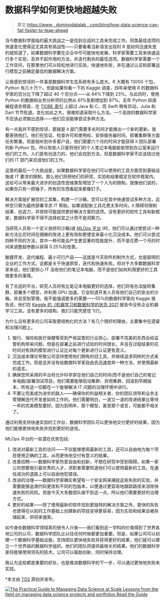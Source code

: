 # 数据科学如何更快地超越失败

> 原文:[https://www . dominodatalab . com/blog/how-data-science-can-fail-faster-to-leap-ahead](https://www.dominodatalab.com/blog/how-data-science-can-fail-faster-to-leap-ahead)

当今数据科学面临的最大挑战之一是找到合适的工具来完成工作。同类最佳选项的快速变化使得这尤其具有挑战性——只要看看当新语言出现时 R 是如何迅速失宠的就知道了。如果数据科学要在企业中尽可能快地发展，科学家需要工具来快速运行多个实验，丢弃不起作用的方法，并迭代剩余的最佳选项。数据科学家需要一个工作空间，在那里他们可以轻松地进行实验，快速地失败，并在通过认证和部署运行模型之前确定最佳的数据解决方案。

让我感到惊讶的一件事是数据科学生态系统有多么庞大。R 大概有 13000 个包，Python 有几十万个。但是如果你看一下[](https://towardsdatascience.com/data-science-trends-based-on-4-years-of-kaggle-surveys-60878d68551f)的 Kaggle 调查，四年来使用 R 的数据科学家的百分比下降了超过 40 个百分点——从 64%下降到 23%。与此同时，使用 Python 的数据和业务分析师的比例从 61%急剧增加到 87%。去年 Python 跃居编程语言榜首，在 [TIOBE 索引](https://www.tiobe.com/tiobe-index/) 上超过 Java 和 C，而 Swift 稍有异动，Julia 和 Dart 节节败退。变化如此之大，很难知道采取什么方法。一个高效的数据科学家不应该必须做出选择——他们应该能够尝试多种方法。

有一点我并不感到惊讶，那就是 it 部门需要多长时间才能推出一个新的更新。我要表扬他们，他们在验证、检查许可和使用权、安排服务器时间、部署集群等方面任务繁重。但是我听到许多客户说，他们需要六个月的时间才能获得 it 团队部署的新 Python 包，所以有些人只是将他们的个人笔记本电脑偷偷带到办公室来运行他们的工作。人们是有创造力的，他们会找到方法，但是数据科学家不应该绕过他们的 IT 部门来完成他们的工作。

这里的最后一个大挑战是，如果数据科学家在他们可以使用的工具方面受到基础设施或 IT 要求的限制，那么他们将把他们的研究、实验和结果框定在软件框架内，这给可以带来最大进步的创造性思维类型增加了一个人为的限制。就像他们说的，如果你只有一把锤子，所有的东西看起来都像钉子。

解决方案是扩展您的工具集，构建一个沙箱，您可以在其中快速尝试多种方法，这样您只需为最终部署寻求 IT 帮助。如果调配新工具花费太多时间，it 障碍将限制结果、创造力，并排除可能提供更好解决方案的选项。没有更好的软件工具和新框架，数据科学家不得不选择权宜之计而不是洞察力。

当研究人员有一个定义良好的沙箱(或 [MLOps 平台](https://www.dominodatalab.com/data-science-dictionary/mlops) )时，他们可以通过使尝试一种新方法比花时间在细微的改进上更有效和更便宜来最小化沉没成本。他们可以尝试四种不同的方法，其中一种可能会产生更显著的性能提升，而不是花费一个月的时间来调整超参数以获得 0.25%的改善。

敏捷开发、迭代编程、最小可行产品——这就是今天软件的制作方式，也是聪明的企业的工作方式。这都是关于快速原型，迭代和快速失败。但对于大多数数据科学家来说，他们更担心 IT 没收他们的笔记本电脑，而不是他们如何利用更好的工具做更多的事情。

有了合适的平台，研究人员将有比笔记本电脑更好的选择，他们将有办法旋转集群，部署多个模型，并利用 GPU 加速。它会知道开发人员有他们自己的安全的沙箱，并且受到管理。我不能强调更多的需要——55%的数据科学家向 Kaggle 报告说，他们在 [Kaggle 的《机器学习和数据科学的状态 2021](https://storage.googleapis.com/kaggle-media/surveys/Kaggle's%20State%20of%20Machine%20Learning%20and%20Data%20Science%202021.pdf) 报告中没有企业机器学习工具。没有更多的结构，我们只能凭感觉飞行。

为什么没有更多的公司采取更结构化的方法？有几个很好的理由，主要集中在遗留和治理问题上。

1.  银行、保险和医疗保健等受到严格监管的行业担心，部署不完美的东西会给监管机构带来问题。但是在部署之前进行试验的时间很长，并且在过程结束时花时间对有效的模型进行认证比对每个更新进行认证更有意义。
2.  沉没成本理论导致公司坚持使用他们拥有的旧工具，并继续追求同样的方式来完成工作。但是这并没有给数据科学家自由去迅速放弃一种方法，并使用最新的语言。
3.  确保您所采用的平台将允许科学家在他们自己的时间(而不是他们自己的笔记本电脑)部署测试项目。他们需要能够启动集群、弃用集群、回滚到早期版本，所有这一切都在一个能够解决 IT 问题的治理环境中进行。
4.  不要让完美成为进步的敌人——确保你的利益相关者、你的团队领导和业务主管理解迭代开发是如何工作的。他们需要明白，一波又一波的改进结果比等待一年的完美模型要好。因为到明年，那个模型，甚至那个语言，可能都不相关了。

通过利用支持快速实验的工作台，数据科学团队可以更快地交付更好的结果，因为他们能够更快地失败并找到更好的途径。

MLOps 平台的一些潜在优势包括:

1.  改进对最新工具的访问——不仅能够使用最新的工具，还可以自由地为每个项目使用正确的工具，从而更快地交付有意义的结果。
2.  改善招聘——数据科学家热爱自由和创新，不想在研究中受到阻碍。如果一家公司想要吸引最优秀的人才，求职者需要知道他们可以使用最新的工具，在通往成功的道路上可以自由地犯错误。
3.  改进的治理——数据科学家确实希望有一个安全网来捕捉这些失败的实验，并需要能够追溯代码更改和不同的包版本，以便通过更容易地跟踪路径来消除快速失败的风险。但是今天大多数团队做不到这一点，所以他们需要更好的治理方式。
4.  更好的结果——除了使用最新的软件找到更独特的解决方案之外，更快的失败也使得在以前的工作基础上创建新的项目变得更容易，因为实验和结果会被存储起来，供将来搜索。

如今身处数据科学领域真的很令人兴奋——我们看到这一学科的价值得到了世界各地公司的认可，数据科学团队比以往任何时候都更加重要。但是，如果公司可以创建一个数据科学基础设施，支持团队更快地失败并获得更好的结果，他们就可以建立一个世界级的数据科学组织。他们的团队将提供最相关的结果。他们的数据科学家将能够使用领先的技术。公司可以鼓励创新，同时保持治理。

我认为这些都是重要的好处，也是推进数据科学的下一步，可以通过更快地失败来实现。

*本文由 [TDS](https://towardsdatascience.com/how-data-science-can-fail-faster-to-leap-ahead-ab2921adb98e) 原创并发布。

[![The Practical Guide to  Managing Data Science at Scale  Lessons from the field on managing data science projects and portfolios Read the Guide](../Images/4009b1665a905f8c4b32c9155ca0c9a7.png)](https://cta-redirect.hubspot.com/cta/redirect/6816846/4fa9500d-90e5-4182-8b71-3765859d1265)